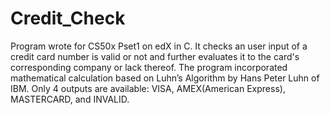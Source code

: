 # Credit_Check
Program wrote for CS50x Pset1 on edX in C. It checks an user input of a credit card number is valid or not and further evaluates it to the card's corresponding company or lack thereof.
The program incorporated mathematical calculation based on Luhn’s Algorithm by Hans Peter Luhn of IBM.
Only 4 outputs are available: VISA, AMEX(American Express), MASTERCARD, and INVALID.
